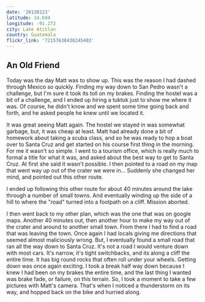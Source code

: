 ```yaml
---
date: '20130123'
latitude: 14.694
longitude: -91.272
city: Lake Atitlan
country: Guatemala
flickr_link: '72157638438245403'
---
```


## An Old Friend
Today was the day Matt was to show up. This was the reason I had dashed through Mexico so quickly. Finding my way down to San Pedro wasn't a challenge, but I'm sure it took its toll on my brakes. Finding the hostel was a bit of a challenge, and I ended up hiring a tuktuk just to show me where it was. Of course, he didn't know and we spent some time going back and forth, and he asked people he knew until we located it. 

It was great seeing Matt again. The hostel we stayed in was somewhat garbage, but, it was cheap at least. Matt had already done a bit of homework about taking a scuba class, and so he was ready to hop a boat over to Santa Cruz and get started on his course first thing in  the morning. For me it wasn't so simple. I went to a tourism office, which is really much to formal a title for what it was, and asked about the best way to get to Santa Cruz. At first she said it wasn't possible. I then pointed to a road on my map that went way up out of  the crater we were in... Suddenly she changed her mind, and pointed out this other route.

I ended up following this other route for about 40 minutes around the lake through a number of small towns. And eventually winding up the side of a hill to where the "road" turned into a footpath on a cliff. Mission aborted. 

I then went back to my other plan, which was the one that was on google maps. Another 40 minutes out, then another hour to make my way out of the crater and around to another small town. From there I had to find a road that was leaving the town. Once again I had locals giving me directions that seemed almost maliciously wrong. But, I eventually found a small road that ran all the way down to Santa Cruz. It's not a road I would venture down with most cars. It's narrow, it's tight switchbacks, and its along a cliff the entire time. It has big round rocks that often roll under your wheels. Getting down was once again exciting. I took a break half way down because I knew I had been on my brakes the entire time, and the last thing I wanted was brake fade, or failure, on this terrain. So, I took a moment to take a few pictures with Matt's camera. That's when I noticed a thunderstorm on its way, and hopped back on the bike and hurried along. 




